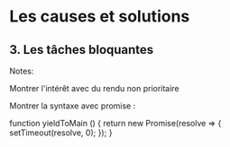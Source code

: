 # Les causes et solutions

## 3. Les tâches bloquantes

Notes:

Montrer l'intérêt avec du rendu non prioritaire

Montrer la syntaxe avec promise :

function yieldToMain () {
return new Promise(resolve => {
setTimeout(resolve, 0);
});
}
